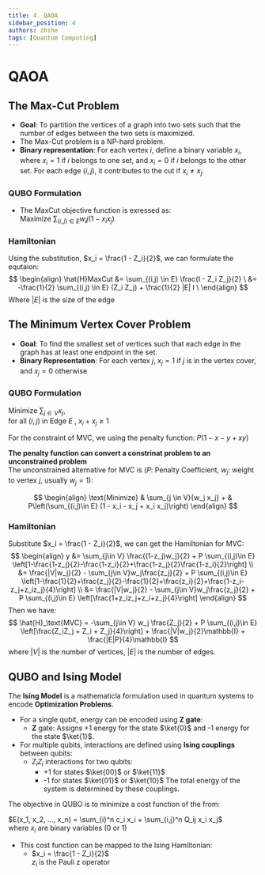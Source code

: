 ```yaml
---
title: 4. QAOA
sidebar_position: 4
authors: zhihe
tags: [Quantum Computing]
---
```


# QAOA

## The Max-Cut Problem
- **Goal**: To partition the vertices of a graph into two sets such that the number of edges between the two sets is maximized.
- The Max-Cut problem is a NP-hard problem.
- **Binary representation**: For each vertex $i$, define a binary variable $x_i$, where $x_i = 1$ if $i$ belongs to one set, and $x_i = 0$ if $i$ belongs to the other set. For
each edge $(i,j)$, it contributes to the cut if $x_i \neq x_j$.

### QUBO Formulation
- The MaxCut objective function is exressed as:\
Maximize $\sum_{(i,j) \in E} w_ij (1 - x_i x_j)$
    
### Hamiltonian
Using the substitution, $x_i = \frac{1 - Z_i}{2}$, we can formulate the equtaion:
$$
\begin{align}
\hat{H}MaxCut &= \sum_{(i,j) \in E} \frac{I - Z_i Z_j}{2}  \
&= -\frac{1}{2} \sum_{(i,j) \in E} (Z_i Z_j) + \frac{1}{2} |E| I \
\end{align}
$$
Where $|E|$ is the size of the edge

## The Minimum Vertex Cover Problem
- **Goal**: To find the smallest set of vertices such that each edge in the graph has at least one endpoint in the set.
- **Binary Representation**: For each vertex $j$, $x_j=1$ if $j$ is in the vertex cover, and $x_j=0$ otherwise
### QUBO Formulation
Minimize $\sum_{j \in V}{x_j}$,\
for all $(i,j)$ in Edge $E$ , $x_i + x_j \geq 1$

For the constraint of MVC, we using the penalty function: $P(1-x-y+xy)$

**The penalty function can convert a constrinat problem to an unconstrained problem**\
The unconstrained alternative for MVC is ($P$: Penalty Coefficient, $w_j$: weight to vertex $j$, usually $w_j = 1$):

$$
\begin{align}
\text{Minimize} & \sum_{j \in V}{w_j x_j} + 
& P\left(\sum_{(i,j)\in E} (1 - x_i - x_j + x_i x_j)\right)
\end{align}
$$

### Hamiltonian
Substitute $x_i = \frac{1 - Z_i}{2}$, we can get the Hamiltonian for MVC:
$$
\begin{align}
y &= \sum_{j\in V} \frac{(1-z_j)w_j}{2} + P \sum_{(i,j)\in E} \left[1-\frac{1-z_j}{2}-\frac{1-z_i}{2}+\frac{1-z_j}{2}\frac{1-z_i}{2}\right] \\
&= \frac{|V|w_j}{2} - \sum_{j\in V}w_j\frac{z_j}{2} + P \sum_{(i,j)\in E} \left[1-\frac{1}{2}+\frac{z_j}{2}-\frac{1}{2}+\frac{z_i}{2}+\frac{1-z_i-z_j+z_iz_j}{4}\right] \\
&= \frac{|V|w_j}{2} - \sum_{j\in V}w_j\frac{z_j}{2} + P \sum_{(i,j)\in E} \left[\frac{1+z_iz_j+z_i+z_j}{4}\right]
\end{align}
$$
Then we have:
$$
\hat{H}_\text{MVC} = -\sum_{j\in V} w_j \frac{Z_j}{2} + P \sum_{(i,j)\in E} \left[\frac{Z_iZ_j + Z_i + Z_j}{4}\right] + \frac{|V|w_j}{2}\mathbb{I} + \frac{|E|P}{4}\mathbb{I}
$$
where $|V|$ is the number of vertices, $|E|$ is the number of edges.

## QUBO and Ising Model
The **Ising Model** is a mathematicla formulation used in quantum systems to encode **Optimization Problems**.

- For a single qubit, energy can be encoded using **Z gate**:
    - **Z** gate: Assigns +1 energy for the state $\ket{0}$ and -1 energy for the state $\ket{1}$.
- For multiple qubits, interactions are defined using **Ising couplings** between qubits:
    - $Z_i Z_i$ interactions for two qubits:
        - +1 for states $\ket{00}$ or $\ket{11}$
        - -1 for states $\ket{01}$ or $\ket{10}$
The total energy of the system is determined by these couplings.

The objective in QUBO is to minimize a cost function of the from:

$E(x_1, x_2, ..., x_n) = \sum_{i}^n c_i x_i + \sum_{i,j}^n Q_ij x_i x_j$\
where $x_i$ are binary variables (0 or 1)

* This cost function can be mapped to the Ising Hamiltonian:
    - $x_i = \frac{1 - Z_i}{2}$\
    $z_i$ is the Pauli z operator

